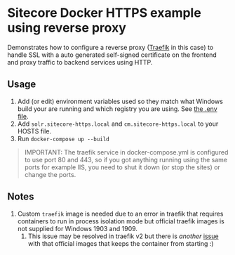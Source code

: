 # Sitecore Docker HTTPS example using reverse proxy

Demonstrates how to configure a reverse proxy ([Traefik](https://github.com/containous/traefik/) in this case) to handle SSL with a auto generated self-signed certificate on the frontend and proxy traffic to backend services using HTTP.

## Usage

1. Add (or edit) environment variables used so they match what Windows build your are running and which registry you are using. See [the .env file](.env).
1. Add `solr.sitecore-https.local` and `cm.sitecore-https.local` to your HOSTS file.
1. Run `docker-compose up --build`

> IMPORTANT: The traefik service in docker-compose.yml is configured to use port 80 and 443, so if you got anything running using the same ports for example IIS, you need to shut it down (or stop the sites) or change the ports.

## Notes

1. Custom `traefik` image is needed due to an error in traefik that requires containers to run in process isolation mode but official traefik images is not supplied for Windows 1903 and 1909.
    1. This issue may be resolved in traefik v2 but there is *another* [issue](https://github.com/containous/traefik/issues/5968) with that official images that keeps the container from starting :)

